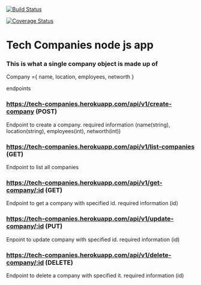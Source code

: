 [![Build Status](https://travis-ci.org/Bernard-Namangala/tech-companies.svg?branch=develop)](https://travis-ci.org/Bernard-Namangala/tech-companies)

[![Coverage Status](https://coveralls.io/repos/github/Bernard-Namangala/tech-companies/badge.svg?branch=develop)](https://coveralls.io/github/Bernard-Namangala/tech-companies?branch=develop)
# Tech Companies node js app

### This is what a single company object is made up of

Company ={
name,
location,
employees,
networth
}

endpoints

### https://tech-companies.herokuapp.com/api/v1/create-company (POST)

Endpoint to create a company. required information (name(string), location(string), employees(int), networth(int))

### https://tech-companies.herokuapp.com/api/v1/list-companies (GET)

Endpoint to list all companies

### https://tech-companies.herokuapp.com/api/v1/get-company/:id (GET)

Endpoint to get a company with specified id. required information (id)

### https://tech-companies.herokuapp.com/api/v1/update-company/:id (PUT)

Enpoint to update company with specified id. required information (id)

### https://tech-companies.herokuapp.com/api/v1/delete-company/:id (DELETE)

Endpoint to delete a company with specified it. required information (id)
